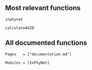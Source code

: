 
## Most relevant functions

```@docs
inphynet
```

```@docs
calculateAGID
```

## All documented functions

```@index
Pages   = ["documentation.md"]
```

```@autodocs
Modules = [InPhyNet]
```

